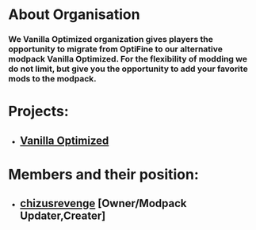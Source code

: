 
# About Organisation

### **We Vanilla Optimized organization gives players the opportunity to migrate from OptiFine to our alternative modpack Vanilla Optimized. For the flexibility of modding we do not limit, but give you the opportunity to add your favorite mods to the modpack.**

# Projects:

- ## [Vanilla Optimized](https://github.com/Vanilla-Optimized/Vanilla-Optimized)

# Members and their position:

- ## [chizusrevenge](https://github.com/chizusrevenge) [Owner/Modpack Updater,Creater]
